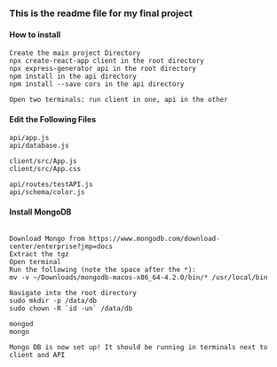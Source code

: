 ### This is the readme file for my final project

#### How to install
```
Create the main project Directory
npx create-react-app client in the root directory
npx express-generator api in the root directory
npm install in the api directory
npm install --save cors in the api directory

Open two terminals: run client in one, api in the other

```
#### Edit the Following Files

```
api/app.js
api/database.js

client/src/App.js
client/src/App.css

api/routes/testAPI.js
api/schema/color.js

```

#### Install MongoDB
```

Download Mongo from https://www.mongodb.com/download-center/enterprise?jmp=docs
Extract the tgz
Open terminal
Run the following (note the space after the *):
mv -v ~/Downloads/mongodb-macos-x86_64-4.2.0/bin/* /usr/local/bin

Navigate into the root directory
sudo mkdir -p /data/db
sudo chown -R `id -un` /data/db

mongod
mongo

Mongo DB is now set up! It should be running in terminals next to client and API

```
